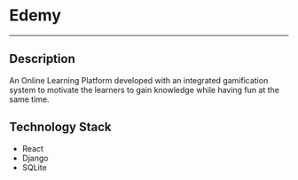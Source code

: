 # Edemy
----------------------------------------------------------------

## Description
An Online Learning Platform developed with an integrated gamification system to motivate the learners to gain knowledge while having fun at the same time.

## Technology Stack
- React
- Django
- SQLite